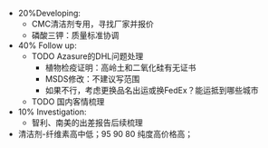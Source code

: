 - 20%Developing:
	- CMC清洁剂专用，寻找厂家并报价
	- 磷酸三钾：质量标准协调
- 40% Follow up:
	- TODO Azasure的DHL问题处理
		- 植物检疫证明：高岭土和二氧化硅有无证书
		- MSDS修改：不建议写范围
		- 如果不行，考虑更换品名出运或换FedEx？能运抵到哪些城市
	- TODO 国内客情梳理
- 10% Investigation:
	- 智利、南美的出差报告后续梳理
- 清洁剂-纤维素高中低；95 90 80 纯度高价格高；